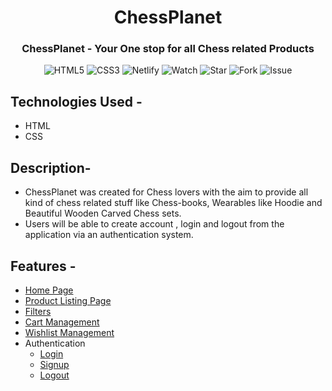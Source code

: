 <h1 align="center"> ChessPlanet </h1>
<h3 align="center"> ChessPlanet - Your One stop for all Chess related Products </h3>

<div align="center">

 ![HTML5](https://img.shields.io/badge/html5-%23E34F26.svg?style=for-the-badge&logo=html5&logoColor=white)
 ![CSS3](https://img.shields.io/badge/css3-%231572B6.svg?style=for-the-badge&logo=css3&logoColor=white)
 ![Netlify](https://img.shields.io/badge/netlify-%23000000.svg?style=for-the-badge&logo=netlify&logoColor=#00C7B7)
 ![Watch](https://img.shields.io/github/watchers/anuj-kumary/Eagle-Store.svg)
 ![Star](https://img.shields.io/github/stars/anuj-kumary/Eagle-Store.svg)
 ![Fork](https://img.shields.io/github/forks/anuj-kumary/Eagle-Store.svg)
 ![Issue](https://img.shields.io/github/issues/anuj-kumary/Eagle-Store.svg)

</div>

## Technologies Used -
 - HTML
 - CSS

## Description-
 - ChessPlanet was created for Chess lovers with the aim to provide all kind of chess related stuff like Chess-books, Wearables like Hoodie and Beautiful Wooden Carved Chess sets.
 - Users will be able to create account , login and logout from the application via an authentication system. 
 
## Features -
- [Home Page]()
- [Product Listing Page]()
- [Filters]()
- [Cart Management]()
- [Wishlist Management]()
- Authentication
    - [Login]()
    - [Signup]()
    - [Logout]()

